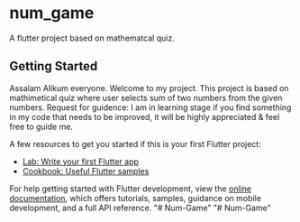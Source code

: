 # num_game

A flutter project based on mathematcal quiz.

## Getting Started

Assalam Alikum everyone.
Welcome to my project. This project is based on mathimetical quiz where user selects sum of two numbers from the given numbers.
Request for guidence: I am in learning stage if you find something in my code that needs to be improved, it will be highly appreciated & feel free to guide me.

A few resources to get you started if this is your first Flutter project:

- [Lab: Write your first Flutter app](https://docs.flutter.dev/get-started/codelab)
- [Cookbook: Useful Flutter samples](https://docs.flutter.dev/cookbook)

For help getting started with Flutter development, view the
[online documentation](https://docs.flutter.dev/), which offers tutorials,
samples, guidance on mobile development, and a full API reference.
"# Num-Game" 
"# Num-Game" 
